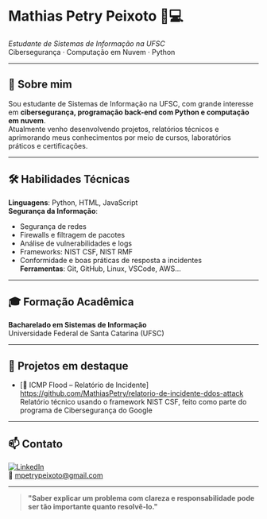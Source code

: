 # Mathias Petry Peixoto 🔐💻  
*Estudante de Sistemas de Informação na UFSC*  
Cibersegurança · Computação em Nuvem · Python

---

## 🧠 Sobre mim  
Sou estudante de Sistemas de Informação na UFSC, com grande interesse em **cibersegurança, programação back-end com Python e computação em nuvem**.  
Atualmente venho desenvolvendo projetos, relatórios técnicos e aprimorando meus conhecimentos por meio de cursos, laboratórios práticos e certificações.

---

## 🛠️ Habilidades Técnicas  
**Linguagens**: Python, HTML, JavaScript  
**Segurança da Informação**: 
- Segurança de redes  
- Firewalls e filtragem de pacotes  
- Análise de vulnerabilidades e logs  
- Frameworks: NIST CSF, NIST RMF  
- Conformidade e boas práticas de resposta a incidentes  
**Ferramentas**: Git, GitHub, Linux, VSCode, AWS...

---

## 🎓 Formação Acadêmica  
**Bacharelado em Sistemas de Informação**  
Universidade Federal de Santa Catarina (UFSC)

---

## 📂 Projetos em destaque  
- [🔎 ICMP Flood – Relatório de Incidente] https://github.com/MathiasPetry/relatorio-de-incidente-ddos-attack  
  Relatório técnico usando o framework NIST CSF, feito como parte do programa de Cibersegurança do Google


---

## 📫 Contato  
[![LinkedIn](https://img.shields.io/badge/LinkedIn-MathiasPetry-blue?logo=linkedin)](https://www.linkedin.com/in/mathiaspetry)  
📧 mpetrypeixoto@gmail.com

---

> **"Saber explicar um problema com clareza e responsabilidade pode ser tão importante quanto resolvê-lo."**
